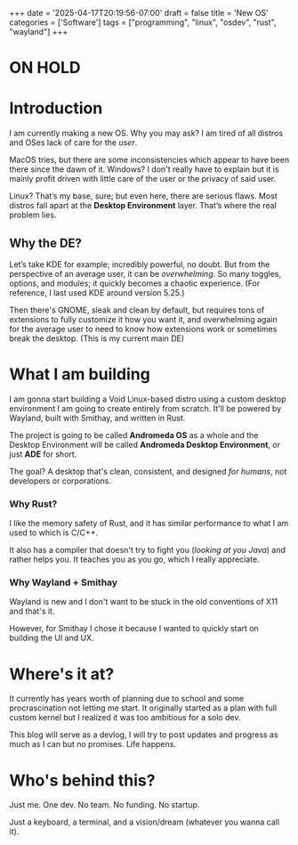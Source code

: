 +++
date = '2025-04-17T20:19:56-07:00'
draft = false
title = 'New OS'
categories = ['Software']
tags = ["programming", "linux", "osdev", "rust", "wayland"]
+++

# ON HOLD

# Introduction

I am currently making a new OS. Why you may ask? I am tired of all distros and OSes lack of care for the *user*. 

MacOS tries, but there are some inconsistencies which appear to have been there since the dawn of it. Windows? I don't really have to explain but it is mainly profit driven with little care of the user or the privacy of said user. 

Linux? That’s my base, sure; but even here, there are serious flaws. Most distros fall apart at the **Desktop Environment** layer. That’s where the real problem lies.

## Why the DE?

Let’s take KDE for example; incredibly powerful, no doubt. But from the perspective of an average user, it can be *overwhelming*. So many toggles, options, and modules; it quickly becomes a chaotic experience. (For reference, I last used KDE around version 5.25.)

Then there's GNOME, sleak and clean by default, but requires tons of extensions to fully customize it how you want it, and overwhelming again for the average user to need to know how extensions work or sometimes break the desktop. (This is my current main DE)

# What I am building

I am gonna start building a Void Linux-based distro using a custom desktop environment I am going to create entirely from scratch. It'll be powered by Wayland, built with Smithay, and written in Rust. 

The project is going to be called **Andromeda OS** as a whole and the Desktop Environment will be called **Andromeda Desktop Environment**,  or just **ADE** for short.

The goal? A desktop that's clean, consistent, and designed *for humans*, not developers or corporations.

### Why Rust?

I like the memory safety of Rust, and it has similar performance to what I am used to which is C/C++. 

It also has a compiler that doesn't try to fight you (*looking at you Java*) and rather helps you. It teaches you as you go, which I really appreciate.

### Why Wayland + Smithay

Wayland is new and I don't want to be stuck in the old conventions of X11 and that's it. 

However, for Smithay I chose it because I wanted to quickly start on building the UI and UX.

# Where's it at?

It currently has years worth of planning due to school and some procrascination not letting me start. It originally started as a plan with full custom kernel but I realized it was too ambitious for a solo dev.

This blog will serve as a devlog, I will try to post updates and progress as much as I can but no promises. Life happens.

# Who's behind this?

Just me. One dev. No team. No funding. No startup.

Just a keyboard, a terminal, and a vision/dream (whatever you wanna call it).